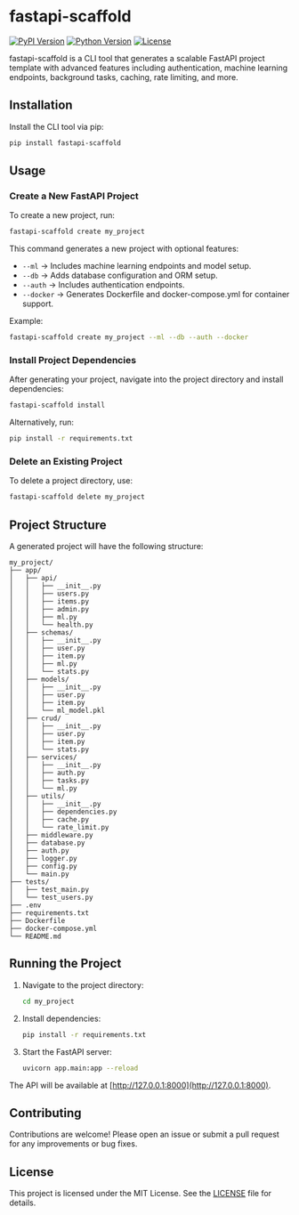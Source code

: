 # fastapi-scaffold

[![PyPI Version](https://img.shields.io/pypi/v/fastapi-scaffold.svg)](https://pypi.org/project/fastapi-scaffold/)
[![Python Version](https://img.shields.io/badge/python-%3E=3.7-blue)](https://www.python.org/)
[![License](https://img.shields.io/badge/license-MIT-green)](LICENSE)

fastapi-scaffold is a CLI tool that generates a scalable FastAPI project template with advanced features including authentication, machine learning endpoints, background tasks, caching, rate limiting, and more.

## Installation

Install the CLI tool via pip:

```sh
pip install fastapi-scaffold
```

## Usage

### Create a New FastAPI Project

To create a new project, run:

```sh
fastapi-scaffold create my_project
```

This command generates a new project with optional features:

- `--ml` → Includes machine learning endpoints and model setup.
- `--db` → Adds database configuration and ORM setup.
- `--auth` → Includes authentication endpoints.
- `--docker` → Generates Dockerfile and docker-compose.yml for container support.

Example:

```sh
fastapi-scaffold create my_project --ml --db --auth --docker
```

### Install Project Dependencies

After generating your project, navigate into the project directory and install dependencies:

```sh
fastapi-scaffold install
```

Alternatively, run:

```sh
pip install -r requirements.txt
```

### Delete an Existing Project

To delete a project directory, use:

```sh
fastapi-scaffold delete my_project
```

## Project Structure

A generated project will have the following structure:

```
my_project/
├── app/
│   ├── api/
│   │   ├── __init__.py
│   │   ├── users.py
│   │   ├── items.py
│   │   ├── admin.py
│   │   ├── ml.py
│   │   └── health.py
│   ├── schemas/
│   │   ├── __init__.py
│   │   ├── user.py
│   │   ├── item.py
│   │   ├── ml.py
│   │   └── stats.py
│   ├── models/
│   │   ├── __init__.py
│   │   ├── user.py
│   │   ├── item.py
│   │   └── ml_model.pkl
│   ├── crud/
│   │   ├── __init__.py
│   │   ├── user.py
│   │   ├── item.py
│   │   └── stats.py
│   ├── services/
│   │   ├── __init__.py
│   │   ├── auth.py
│   │   ├── tasks.py
│   │   └── ml.py
│   ├── utils/
│   │   ├── __init__.py
│   │   ├── dependencies.py
│   │   ├── cache.py
│   │   └── rate_limit.py
│   ├── middleware.py
│   ├── database.py
│   ├── auth.py
│   ├── logger.py
│   ├── config.py
│   └── main.py
├── tests/
│   ├── test_main.py
│   └── test_users.py
├── .env
├── requirements.txt
├── Dockerfile
├── docker-compose.yml
└── README.md
```

## Running the Project

1. Navigate to the project directory:
    ```sh
    cd my_project
    ```
2. Install dependencies:
    ```sh
    pip install -r requirements.txt
    ```
3. Start the FastAPI server:
    ```sh
    uvicorn app.main:app --reload
    ```

The API will be available at [http://127.0.0.1:8000](http://127.0.0.1:8000).

## Contributing

Contributions are welcome! Please open an issue or submit a pull request for any improvements or bug fixes.

## License

This project is licensed under the MIT License. See the [LICENSE](LICENSE) file for details.

